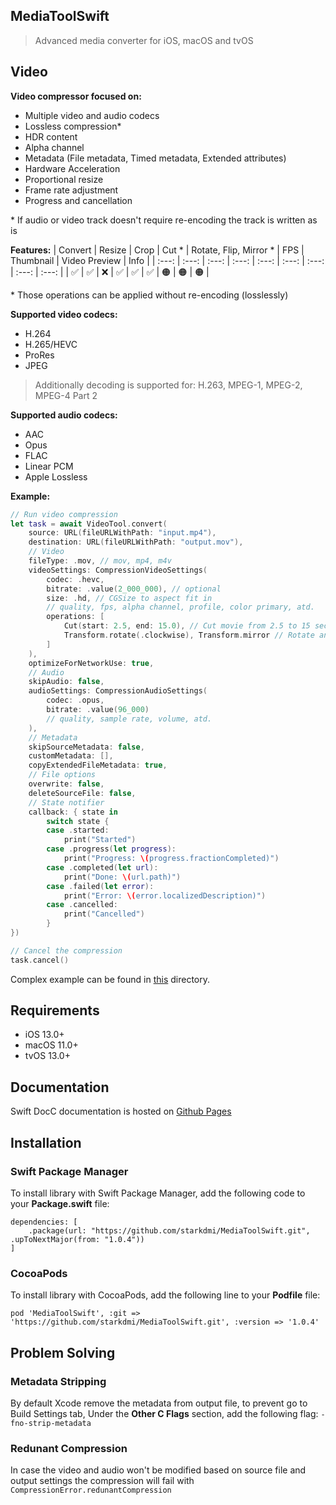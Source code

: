 ## MediaToolSwift
> Advanced media converter for iOS, macOS and tvOS

## Video
__Video compressor focused on:__
- Multiple video and audio codecs
- Lossless compression*
- HDR content
- Alpha channel
- Metadata (File metadata, Timed metadata, Extended attributes)
- Hardware Acceleration
- Proportional resize
- Frame rate adjustment
- Progress and cancellation

\* If audio or video track doesn't require re-encoding the track is written as is

__Features:__
| Convert | Resize | Crop | Cut \* | Rotate, Flip, Mirror \* | FPS | Thumbnail | Video Preview | Info |
| :---: | :---: | :---: | :---: | :---: | :---: | :---: | :---: | :---: |
| ✅ | ✅ | ❌ | ✅ | ✅ | ✅ | 🟠 | 🟠 | 🟠 |

\* Those operations can be applied without re-encoding (losslessly)

__Supported video codecs:__
- H.264
- H.265/HEVC
- ProRes
- JPEG

> Additionally decoding is supported for: H.263, MPEG-1, MPEG-2, MPEG-4 Part 2

__Supported audio codecs:__
- AAC
- Opus
- FLAC
- Linear PCM
- Apple Lossless

__Example:__
```Swift
// Run video compression
let task = await VideoTool.convert(
    source: URL(fileURLWithPath: "input.mp4"),
    destination: URL(fileURLWithPath: "output.mov"),
    // Video
    fileType: .mov, // mov, mp4, m4v
    videoSettings: CompressionVideoSettings(
        codec: .hevc,
        bitrate: .value(2_000_000), // optional
        size: .hd, // CGSize to aspect fit in
        // quality, fps, alpha channel, profile, color primary, atd.
        operations: [
            Cut(start: 2.5, end: 15.0), // Cut movie from 2.5 to 15 seconds
            Transform.rotate(.clockwise), Transform.mirror // Rotate and mirror
        ]
    ),
    optimizeForNetworkUse: true,
    // Audio
    skipAudio: false,
    audioSettings: CompressionAudioSettings(
        codec: .opus,
        bitrate: .value(96_000)
        // quality, sample rate, volume, atd.
    ),
    // Metadata
    skipSourceMetadata: false,
    customMetadata: [],
    copyExtendedFileMetadata: true,
    // File options
    overwrite: false,
    deleteSourceFile: false,
    // State notifier
    callback: { state in
        switch state {
        case .started:
            print("Started")
        case .progress(let progress):
            print("Progress: \(progress.fractionCompleted)")
        case .completed(let url):
            print("Done: \(url.path)")
        case .failed(let error):
            print("Error: \(error.localizedDescription)")
        case .cancelled:
            print("Cancelled")
        }
})

// Cancel the compression
task.cancel()
```
Complex example can be found in [this](./Example/) directory.

## Requirements
* iOS 13.0+
* macOS 11.0+
* tvOS 13.0+

## Documentation
Swift DocC documentation is hosted on [Github Pages](https://starkdmi.github.io/MediaToolSwift/documentation/mediatoolswift)

## Installation
### Swift Package Manager
To install library with Swift Package Manager, add the following code to your __Package.swift__ file:
```
dependencies: [
    .package(url: "https://github.com/starkdmi/MediaToolSwift.git", .upToNextMajor(from: "1.0.4"))
]
```

### CocoaPods
To install library with CocoaPods, add the following line to your __Podfile__ file:
```
pod 'MediaToolSwift', :git => 'https://github.com/starkdmi/MediaToolSwift.git', :version => '1.0.4'
```

## Problem Solving
### Metadata Stripping
By default Xcode remove the metadata from output file, to prevent go to Build Settings tab, Under the __Other C Flags__ section, add the following flag: ```-fno-strip-metadata```

### Redunant Compression
In case the video and audio won't be modified based on source file and output settings the compression will fail with ```CompressionError.redunantCompression```
